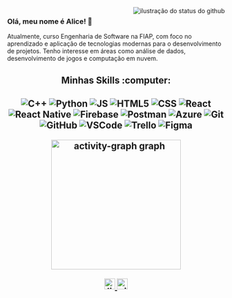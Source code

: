 <img align='right' src="https://github-readme-stats.vercel.app/api?username=AliceSBulhoes&show_icons=true&title_color=BFAEA8&text_color=D9BB96&icon_color=BFAEA8&bg_color=262626&cache_seconds=2300" alt="ilustração do status do github">

### Olá, meu nome é Alice! :wave:

<p>Atualmente, curso Engenharia de Software na FIAP, com foco no aprendizado e aplicação de tecnologias modernas para o desenvolvimento de projetos. Tenho interesse em áreas como análise de dados, desenvolvimento de jogos e computação em nuvem.</p>

##

<h2 align=center >Minhas Skills :computer:<h2/>

<p align=center>
  <img src="https://img.shields.io/badge/-C++-262626?style=flat&logo=C%2B%2B&logoColor=00599C" alt="C++"/>
  <img src="https://img.shields.io/badge/-Python-262626?style=flat&logo=Python" alt="Python"/>
  <img src="https://img.shields.io/badge/-JavaScript-262626?style=flat&logo=javascript" alt="JS"/>
  <img src="https://img.shields.io/badge/-HTML5-262626?style=flat&logo=HTML5" alt="HTML5"/>
  <img src="https://img.shields.io/badge/-CSS-262626?style=flat&logo=CSS3&logoColor=1572B6" alt="CSS"/>
  <img src="https://img.shields.io/badge/-React-262626?style=flat&logo=react" alt="React"/>
  <img src="https://img.shields.io/badge/-React%20Native-262626?style=flat&logo=react" alt="React Native"/>
  <img src="https://img.shields.io/badge/-Firebase-262626?style=flat&logo=Firebase&logoColor=yellow" alt="Firebase"/>
  <img src="https://img.shields.io/badge/-Postman-262626?style=flat&logo=postman" alt="Postman"/>
  <img src="https://custom-icon-badges.demolab.com/badge/Microsoft%20Azure-262626?logo=msazure&logoColor=0089D6" alt="Azure"/>
  <img src="https://img.shields.io/badge/-Git-262626?style=flat&logo=git" alt="Git"/>
  <img src="https://img.shields.io/badge/-GitHub-262626?style=flat&logo=github" alt="GitHub"/>
  <img src="https://custom-icon-badges.demolab.com/badge/Visual%20Studio%20Code-262626.svg?logo=vsc&logoColor=blue" alt="VSCode"/>
  <img src="https://img.shields.io/badge/-Trello-262626?style=flat&logo=trello&logoColor=007ACC" alt="Trello"/>
  <img src="https://img.shields.io/badge/-Figma-262626?style=flat&logo=figma&logoColor=007ACC" alt="Figma"/>
</p>

<p align=center>
  <img src="https://github-readme-activity-graph.vercel.app/graph?username=AliceSBulhoes&radius=16&bg_color=262626&title_color=BFAEA8&color=D9BB96&line=BFAEA8&point=D9BB96&area_color=D9BB96&area=true&days=14&order=5" height="300" alt="activity-graph graph"/>
</p>

<p align=center>
  <a href="https://www.linkedin.com/in/alice-santos-bulhões-666a2a2b6/" target="_blank">
    <img src="https://custom-icon-badges.demolab.com/badge/LinkedIn-262626?logo=linkedin-white&logoColor=fff" height="25" alt="linkedin"  />
  </a>
  <a href="https://github.com/AliceSBulhoes" target="_blank">
    <img src="https://img.shields.io/github/followers/AliceSBulhoes?label=follow&style=social" height="25" alt="github"  />
  </a>
</p>

